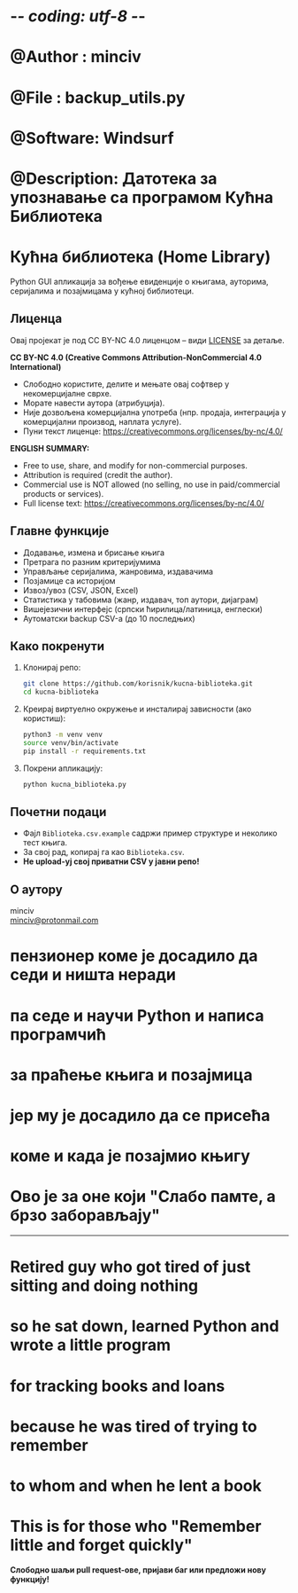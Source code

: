 # -*- coding: utf-8 -*-
# @Author  : minciv
# @File    : backup_utils.py
# @Software: Windsurf
# @Description: Датотека за упознавање са програмом Кућна Библиотека


# Кућна библиотека (Home Library)

Python GUI апликација за вођење евиденције о књигама, ауторима, серијалима и позајмицама у кућној библиотеци.

## Лиценца

Овај пројекат је под CC BY-NC 4.0 лиценцом – види [LICENSE](LICENSE) за детаље.

**CC BY-NC 4.0 (Creative Commons Attribution-NonCommercial 4.0 International)**

- Слободно користите, делите и мењате овај софтвер у некомерцијалне сврхе.
- Морате навести аутора (атрибуција).
- Није дозвољена комерцијална употреба (нпр. продаја, интеграција у комерцијални производ, наплата услуге).
- Пуни текст лиценце: https://creativecommons.org/licenses/by-nc/4.0/

**ENGLISH SUMMARY:**

- Free to use, share, and modify for non-commercial purposes.
- Attribution is required (credit the author).
- Commercial use is NOT allowed (no selling, no use in paid/commercial products or services).
- Full license text: https://creativecommons.org/licenses/by-nc/4.0/

## Главне функције
- Додавање, измена и брисање књига
- Претрага по разним критеријумима
- Управљање серијалима, жанровима, издавачима
- Позјамице са историјом
- Извоз/увоз (CSV, JSON, Excel)
- Статистика у табовима (жанр, издавач, топ аутори, дијаграм)
- Вишејезични интерфејс (српски ћирилица/латиница, енглески)
- Аутоматски backup CSV-а (до 10 последњих)

## Како покренути
1. Клонирај репо:
   ```bash
   git clone https://github.com/korisnik/kucna-biblioteka.git
   cd kucna-biblioteka
   ```
2. Креирај виртуелно окружење и инсталирај зависности (ако користиш):
   ```bash
   python3 -m venv venv
   source venv/bin/activate
   pip install -r requirements.txt
   ```
3. Покрени апликацију:
   ```bash
   python kucna_biblioteka.py
   ```

## Почетни подаци
- Фајл `Biblioteka.csv.example` садржи пример структуре и неколико тест књига.
- За свој рад, копирај га као `Biblioteka.csv`.
- **Не upload-уј свој приватни CSV у јавни репо!**

## О аутору
minciv  
minciv@protonmail.com

# пензионер коме је досадило да седи и ништа неради
# па седе и научи Python и написа програмчић
# за праћење књига и позајмица
# јер му је досадило да се присећа
# коме и када је позајмио књигу

# Ово је за оне који "Слабо памте, а брзо заборављају"

---

# Retired guy who got tired of just sitting and doing nothing
# so he sat down, learned Python and wrote a little program
# for tracking books and loans
# because he was tired of trying to remember
# to whom and when he lent a book

# This is for those who "Remember little and forget quickly"

**Слободно шаљи pull request-ове, пријави баг или предложи нову функцију!**
